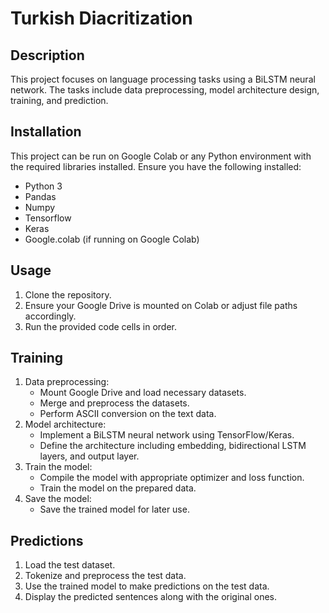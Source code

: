 # Turkish Diacritization

## Description
This project focuses on language processing tasks using a BiLSTM neural network. The tasks include data preprocessing, model architecture design, training, and prediction.

## Installation
This project can be run on Google Colab or any Python environment with the required libraries installed. Ensure you have the following installed:
- Python 3
- Pandas
- Numpy
- Tensorflow
- Keras
- Google.colab (if running on Google Colab)

## Usage
1. Clone the repository.
2. Ensure your Google Drive is mounted on Colab or adjust file paths accordingly.
3. Run the provided code cells in order.

## Training
1. Data preprocessing:
    - Mount Google Drive and load necessary datasets.
    - Merge and preprocess the datasets.
    - Perform ASCII conversion on the text data.
2. Model architecture:
    - Implement a BiLSTM neural network using TensorFlow/Keras.
    - Define the architecture including embedding, bidirectional LSTM layers, and output layer.
3. Train the model:
    - Compile the model with appropriate optimizer and loss function.
    - Train the model on the prepared data.
4. Save the model:
    - Save the trained model for later use.

## Predictions
1. Load the test dataset.
2. Tokenize and preprocess the test data.
3. Use the trained model to make predictions on the test data.
4. Display the predicted sentences along with the original ones.


